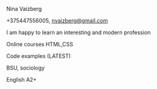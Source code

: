 Nina Vaizberg

+375447556005, nvaizberg@gmail.com

I am happy to learn an interesting and modern profession

Online courses HTML,CSS

Code examples (LATEST)

BSU, sociology

English А2+
